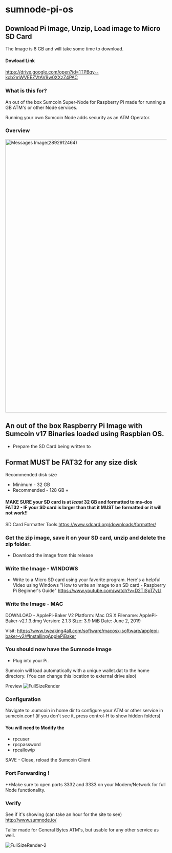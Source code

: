 # sumnode-pi-os

## Download Pi Image, Unzip, Load image to Micro SD Card

The Image is 8 GB and will take some time to download.

#### Dowload Link
https://drive.google.com/open?id=1TPBqy--kcb2mWVEEZVtAV9w0XXzZ4PAC


### What is this for?

An out of the box Sumcoin Super-Node for Raspberry Pi made for running a GB ATM's or other Node services.

Running your own Sumcoin Node adds security as an ATM Operator.   

### Overview

<img width="851" alt="Messages Image(2892912464)" src="https://user-images.githubusercontent.com/37975862/62030322-1b28fc80-b1a2-11e9-9675-f362fe11f60a.png">



## An out of the box Raspberry Pi Image with Sumcoin v17 Binaries loaded using Raspbian OS.

* Prepare the SD Card being written to 

## Format MUST be FAT32 for any size disk

Recommended disk size 

* Minimum - 32 GB
* Recommended - 128 GB +


#### MAKE SURE your SD card is at *least* 32 GB and formatted to ms-dos FAT32 - IF your SD card is larger than that it MUST be formatted or it will not work!!
SD Card Formatter Tools
https://www.sdcard.org/downloads/formatter/

### Get the zip image, save it on your SD card, unzip and delete the zip folder.
* Download the image from this release

### Write the Image - WINDOWS
* Write to a Micro SD card using your favorite program.
Here's a helpful Video using Windows
"How to write an image to an SD card - Raspberry Pi Beginner's Guide"
https://www.youtube.com/watch?v=D2TISpT7yLI

### Write the Image - MAC 
DOWNLOAD - ApplePi-Baker V2 
Platform: 	Mac OS X
Filename: 	ApplePi-Baker-v2.1.3.dmg
Version: 	2.1.3
Size: 	3.9 MiB
Date: 	June 2, 2019

Visit:
https://www.tweaking4all.com/software/macosx-software/applepi-baker-v2/#InstallingApplePiBaker


### You should now have the Sumnode Image

* Plug into your Pi.

Sumcoin will load automatically with a unique wallet.dat to the home directory.
(You can change this location to external drive also)

Preview
![FullSizeRender](https://user-images.githubusercontent.com/37975862/62030588-a1ddd980-b1a2-11e9-9639-bee75afca398.jpeg)

### Configuration 
Navigate to .sumcoin in home dir to configure your ATM or other service in sumcoin.conf
(if you don't see it, press control-H to show hidden folders)

#### You will need to Modify the 

* rpcuser
* rpcpassword
* rpcallowip

SAVE - Close, reload the Sumcoin Client

### Port Forwarding !
**Make sure to open ports 3332 and 3333 on your Modem/Network for full Node functionality.

### Verify
See if it's showing (can take an hour for the site to see)
http://www.sumnode.io/

Tailor made for General Bytes ATM's, but usable for any other service as well.

![FullSizeRender-2](https://user-images.githubusercontent.com/37975862/62030500-6cd18700-b1a2-11e9-9dcf-96c0e5c1cb6f.jpeg)
